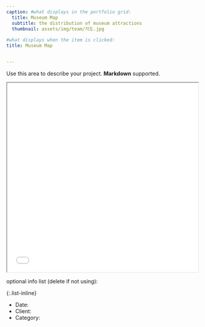 ```yaml
---
caption: #what displays in the portfolio grid:
  title: Museum Map
  subtitle: the distribution of museum attractions
  thumbnail: assets/img/team/지도.jpg
  
#what displays when the item is clicked:
title: Museum Map


---
```

Use this area to describe your project. **Markdown** supported.

<iframe src="/assets/exam.html" width="100%" height="500px"></iframe>

optional info list (delete if not using):

{:.list-inline} 
- Date: 
- Client: 
- Category: 
